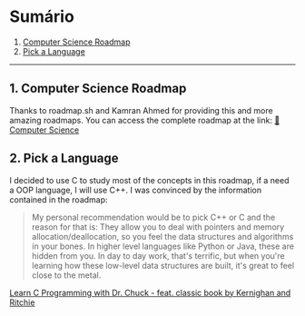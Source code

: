# Sumário

1. [Computer Science Roadmap](#computer-science-roadmap)
2. [Pick a Language](#pick-a-language)  

---

## 1. Computer Science Roadmap

Thanks to roadmap.sh  and Kamran Ahmed for providing this and more amazing roadmaps. 
You can access the complete roadmap at the link: [🔗 Computer Science](https://roadmap.sh/computer-science)

## 2. Pick a Language

I decided to use C to study most of the concepts in this roadmap, if a need a OOP language, I will use C++. I was convinced by the information contained in the roadmap:

> My personal recommendation would be to pick C++ or C and the reason for that is: They allow you to deal with pointers and memory allocation/deallocation, so you feel the data structures and algorithms in your bones. In higher level languages like Python or Java, these are hidden from you. In day to day work, that's terrific, but when you're learning how these low-level data structures are built, it's great to feel close to the metal. 

[Learn C Programming with Dr. Chuck - feat. classic book by Kernighan and Ritchie](https://youtu.be/j-_s8f5K30I)
